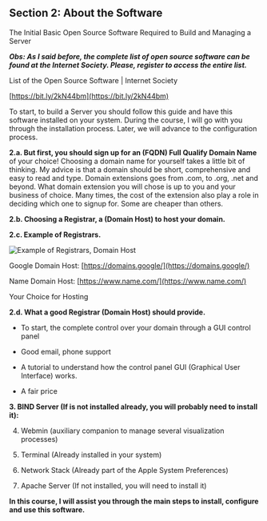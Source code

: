 ## Section 2: About the Software

The Initial Basic Open Source Software Required to Build and Managing a Server

***Obs: As I said before, the complete list of open source software can be found at the Internet Society. Please, register to access the entire list.***

List of the Open Source Software | Internet Society

[https://bit.ly/2kN44bm](https://bit.ly/2kN44bm)

To start, to build a Server you should follow this guide and have this software installed on your system. During the course, I will go with you through the installation process. Later, we will advance to the configuration process.

**2.a. But first, you should sign up for an (FQDN) Full Qualify Domain Name** of your choice! Choosing a domain name for yourself takes a little bit of thinking. My advice is that a domain should be short, comprehensive and easy to read and type. Domain extensions goes from .com, to .org, .net and beyond. What domain extension you will chose is up to you and your business of choice. Many times, the cost of the extension also play a role in deciding which one to signup for. Some are cheaper than others.

**2.b. Choosing a Registrar, a (Domain Host) to host your domain.**

**2.c. Example of Registrars.**

![Example of Registrars, Domain Host](https://lh3.googleusercontent.com/Vb5czOi3sZBlmRiJsXhYCD-2ASb6DoWVABuFOkc1JWhr7zlJywXmI_fB8b5za2ZuXCLGgz8rJro=w1411-h1246)

Google Domain Host: [https://domains.google/](https://domains.google/)

Name Domain Host: [https://www.name.com/](https://www.name.com/)

Your Choice for Hosting

**2.d. What a good Registrar (Domain Host) should provide.** 

- To start, the complete control over your domain through a GUI control panel

- Good email, phone support

- A tutorial to understand how the control panel GUI (Graphical User Interface) works.

- A fair price

**3. BIND Server (If is not installed already, you will probably need to install it):**

4. Webmin (auxiliary companion to manage several visualization processes)

5. Terminal (Already installed in your system)

6. Network Stack (Already part of the Apple System Preferences)

7. Apache Server (If not installed, you will need to install it)

**In this course, I will assist you through the main steps to install, configure and use this software.**


